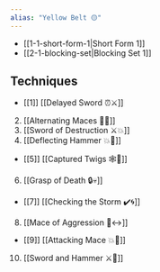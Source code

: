 ```yaml
---
alias: "Yellow Belt 🟡"
---
```


- [[1-1-short-form-1|Short Form 1]]
- [[2-1-blocking-set|Blocking Set 1]]

## Techniques

- [[1]] [[Delayed Sword ⏰⚔️]]
2. [[Alternating Maces 🔄✊]]
3. [[Sword of Destruction ⚔️💥]]
4. [[Deflecting Hammer 💥🔨]]
- [[5]] [[Captured Twigs 🕸️🌿]]
6. [[Grasp of Death 🔒💀]]
- [[7]] [[Checking the Storm ✔️🌀]]
8. [[Mace of Aggression 🔨↔️]]
- [[9]] [[Attacking Mace 💥👊]]
10. [[Sword and Hammer ⚔️🔨]]

